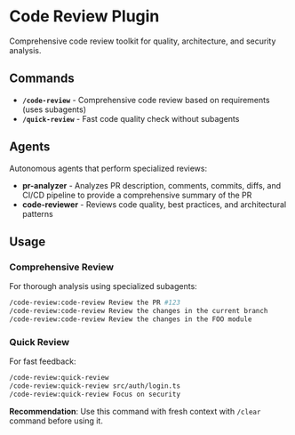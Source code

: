 # Code Review Plugin

Comprehensive code review toolkit for quality, architecture, and security analysis.

## Commands

- **`/code-review`** - Comprehensive code review based on requirements (uses subagents)
- **`/quick-review`** - Fast code quality check without subagents

## Agents

Autonomous agents that perform specialized reviews:

- **pr-analyzer** - Analyzes PR description, comments, commits, diffs, and CI/CD pipeline to provide a comprehensive summary of the PR
- **code-reviewer** - Reviews code quality, best practices, and architectural patterns

## Usage

### Comprehensive Review

For thorough analysis using specialized subagents:

```bash
/code-review:code-review Review the PR #123
/code-review:code-review Review the changes in the current branch
/code-review:code-review Review the changes in the FOO module
```

### Quick Review

For fast feedback:

```bash
/code-review:quick-review
/code-review:quick-review src/auth/login.ts
/code-review:quick-review Focus on security
```

**Recommendation**: Use this command with fresh context with `/clear` command before using it.

